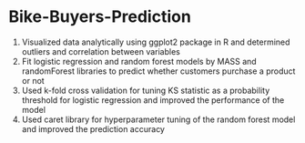 # Bike-Buyers-Prediction
1. Visualized data analytically using ggplot2 package in R and determined outliers and correlation between
variables
2. Fit logistic regression and random forest models by MASS and randomForest libraries to predict
whether customers purchase a product or not
3. Used k-fold cross validation for tuning KS statistic as a probability threshold for logistic regression
and improved the performance of the model
4. Used caret library for hyperparameter tuning of the random forest model and improved the
prediction accuracy

